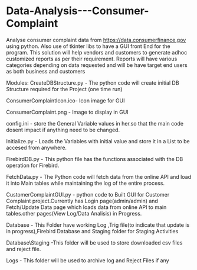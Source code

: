 # Data-Analysis---Consumer-Complaint
Analyse consumer complaint data from https://data.consumerfinance.gov using python. Also use of tkinter libs to have a GUI front End for the program.  This solution will help vendors and customers to generate adhoc customized reports  as per their requirement. Reports will have various categories depending on data  requested and will be have target end users as both business and customers


Modules:
CreateDBStructure.py - The python code will create initial DB Structure required for the Project (one time run)

ConsumerComplaintIcon.ico- Icon image for GUI

ConsumerComplaint.png - Image to display in GUI

config.ini - store the General Variable values in her.so that the main code dosent impact if anything need to be changed.

Initialize.py - Loads the Variables with initial value and store it in a List to be accesed from anywhere.

FirebirdDB.py - This python file has the functions associated with the DB operation for Firebird.

FetchData.py - The Python code will fetch data from the online API and load it into Main tables while maintaining the log of the entire process.

CustomerComplaintGUI.py - python code to Built GUI for Customer Complaint project.Currently has Login page(admin/admin) and Fetch/Update Data page which loads data from online API to main tables.other pages(View Log/Data Analisis) in Progress.

Database - This Folder have working Log ,Trig file(to indicate that update is in progress),Firebird Database and Staging folder for Staging Activities

Database\Staging -This folder will be used to store downloaded csv files and reject file. 

Logs - This folder will be used to archive log and Reject Files if any
